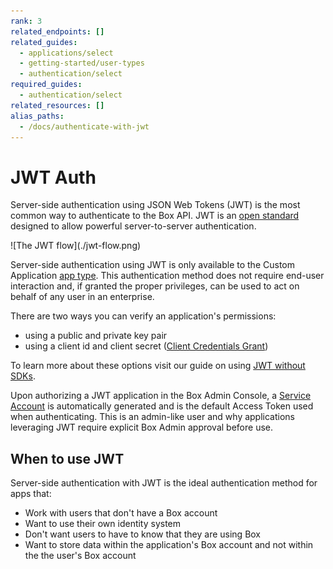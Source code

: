 ```yaml
---
rank: 3
related_endpoints: []
related_guides:
  - applications/select
  - getting-started/user-types
  - authentication/select
required_guides:
  - authentication/select
related_resources: []
alias_paths:
  - /docs/authenticate-with-jwt
---
```


# JWT Auth

Server-side authentication using JSON Web Tokens (JWT) is the most common way to
authenticate to the Box API. JWT is an [open standard](https://jwt.io/)
designed to allow powerful server-to-server authentication.

<ImageFrame border>
  ![The JWT flow](./jwt-flow.png)
</ImageFrame>

Server-side authentication using JWT is only available to the Custom Application
[app type][app-type]. This authentication method does not require end-user
interaction and, if granted the proper privileges, can be used
to act on behalf of any user in an enterprise. 

There are two ways you can verify an application's permissions:

- using a public and private key pair
- using a client id and client secret 
  ([Client Credentials Grant][cca])

To learn more about these options visit our guide on using
[JWT without SDKs][jwtnosdk]. 

Upon authorizing a JWT application in the Box Admin Console, a 
[Service Account][sa] is automatically generated and is the default
Access Token used when authenticating. This is an admin-like user and why
applications leveraging JWT require explicit Box Admin approval before use.

## When to use JWT

Server-side authentication with JWT is the ideal authentication method for apps
that:

- Work with users that don't have a Box account
- Want to use their own identity system
- Don't want users to have to know that they are using Box
- Want to store data within the application's Box account and not within the the
  user's Box account

[app-type]: g://applications/select
[sa]: g://getting-started/user-types/service-account
[jwtnosdk]: g://authentication/jwt/without-sdk
[cca]: g://authentication/client-credentials

